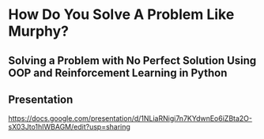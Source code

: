 # How Do You Solve A Problem Like Murphy?
## Solving a Problem with No Perfect Solution Using OOP and Reinforcement Learning in Python


## Presentation
<https://docs.google.com/presentation/d/1NLiaRNigi7n7KYdwnEo6iZBta2O-sX03Jto1hIWBAGM/edit?usp=sharing>
